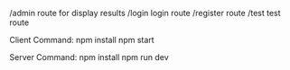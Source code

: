 
/admin route for display results
/login login route
/register route
/test test route

Client Command:
npm install
npm start

Server Command:
npm install
npm run dev
